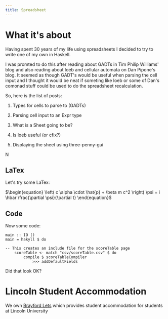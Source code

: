 ```yaml
---
title: Spreadsheet
---
```


What it\'s about
================
Having spent 30 years of my life using spreadsheets I decided to try to write one of my own in Haskell.
 
I was promted to do this after reading about GADTs in Tim Philip Williams' blog and also 
reading about loeb and cellular automata on Dan Pipone's blog. It seemed as though GADT's
would be useful when parsing the cell input and I thought it would be neat if someting like
loeb or some of Dan's comonad stuff could be used to do the spreadsheet recalculation.

So, here is the list of posts:

1. Types for cells to parse to (GADTs)

2. Parsing cell input to an Expr type

3. What is a Sheet going to be?

4. Is loeb useful (or cfix?)

5. Displaying the sheet using three-penny-gui


N


LaTex
-----

Let\'s try some LaTex:

$\begin{equation}
\left(
c \alpha \cdot \hat{p} + \beta m c^2
\right) \psi = i \hbar \frac{\partial \psi}{\partial t}
\end{equation}$

Code
----

Now some code:

    main :: IO ()
    main = hakyll $ do

    -- This creates an include file for the scoreTable page
        scoreTable <- match "csv/scoreTable.csv" $ do
            compile $ scoreTableCompiler
                >>> addDefaultFields

Did that look OK?

Lincoln Student Accommodation
============================

We own [Brayford Lets](http://www.brayfordlets.co.uk) which provides student accommodation for students at Lincoln University

